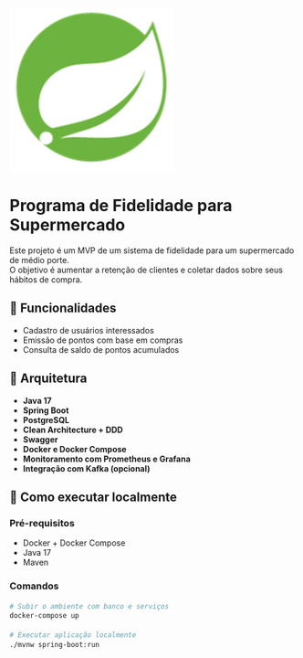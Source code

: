 ![Programa de Fidelidade](https://raw.githubusercontent.com/github/explore/main/topics/spring-boot/spring-boot.png)

# Programa de Fidelidade para Supermercado

Este projeto é um MVP de um sistema de fidelidade para um supermercado de médio porte.  
O objetivo é aumentar a retenção de clientes e coletar dados sobre seus hábitos de compra.

## 🎯 Funcionalidades

- Cadastro de usuários interessados
- Emissão de pontos com base em compras
- Consulta de saldo de pontos acumulados

## 🧱 Arquitetura

- **Java 17**
- **Spring Boot**
- **PostgreSQL**
- **Clean Architecture + DDD**
- **Swagger**
- **Docker e Docker Compose**
- **Monitoramento com Prometheus e Grafana**
- **Integração com Kafka (opcional)**

## 🚀 Como executar localmente

### Pré-requisitos

- Docker + Docker Compose
- Java 17
- Maven

### Comandos

```bash
# Subir o ambiente com banco e serviços
docker-compose up

# Executar aplicação localmente
./mvnw spring-boot:run
